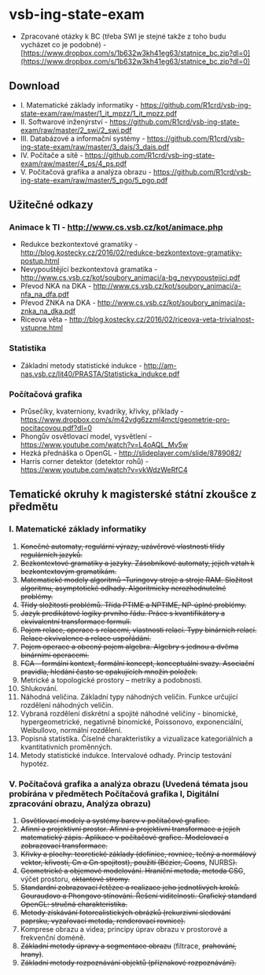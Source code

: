 # vsb-ing-state-exam

- Zpracované otázky k BC (třeba SWI je stejné takže z toho budu vycházet co je podobné) - [https://www.dropbox.com/s/1b632w3kh41eg63/statnice_bc.zip?dl=0](https://www.dropbox.com/s/1b632w3kh41eg63/statnice_bc.zip?dl=0)

## Download
- I. Matematické základy informatiky - https://github.com/R1crd/vsb-ing-state-exam/raw/master/1_it_mpzz/1_it_mpzz.pdf
- II. Softwarové inženýrství - https://github.com/R1crd/vsb-ing-state-exam/raw/master/2_swi/2_swi.pdf
- III. Databázové a informační systémy - https://github.com/R1crd/vsb-ing-state-exam/raw/master/3_dais/3_dais.pdf
- IV. Počítače a sítě - https://github.com/R1crd/vsb-ing-state-exam/raw/master/4_ps/4_ps.pdf
- V. Počítačová grafika a analýza obrazu - https://github.com/R1crd/vsb-ing-state-exam/raw/master/5_pgo/5_pgo.pdf

## Užitečné odkazy
### Animace k TI - http://www.cs.vsb.cz/kot/animace.php
- Redukce bezkontextové gramatiky - http://blog.kostecky.cz/2016/02/redukce-bezkontextove-gramatiky-postup.html
- Nevypouštějící bezkontextová gramatika - http://www.cs.vsb.cz/kot/soubory_animaci/a-bg_nevypoustejici.pdf
- Převod NKA na DKA - http://www.cs.vsb.cz/kot/soubory_animaci/a-nfa_na_dfa.pdf
- Převod ZNKA na DKA - http://www.cs.vsb.cz/kot/soubory_animaci/a-znka_na_dka.pdf
- Riceova věta - http://blog.kostecky.cz/2016/02/riceova-veta-trivialnost-vstupne.html

### Statistika
- Základní metody statistické indukce - http://am-nas.vsb.cz/lit40/PRASTA/Statisticka_indukce.pdf

### Počítačová grafika
- Průsečíky, kvaterniony, kvadriky, křivky, příklady - https://www.dropbox.com/s/m42vdg6zzml4mct/geometrie-pro-pocitacovou.pdf?dl=0
- Phongův osvětlovací model, vysvětlení - https://www.youtube.com/watch?v=L4oAQL_Mv5w
- Hezká přednáška o OpenGL - http://slideplayer.com/slide/8789082/
- Harris corner detektor (detektor rohů) - https://www.youtube.com/watch?v=vkWdzWeRfC4

## Tematické okruhy k magisterské státní zkoušce z předmětu

### I. Matematické základy informatiky

1. ~~Konečné automaty, regulární výrazy, uzávěrové vlastnosti třídy regulárních jazyků.~~
2. ~~Bezkontextové gramatiky a jazyky. Zásobníkové automaty, jejich vztah k bezkontextovým gramatikám.~~
3. ~~Matematické modely algoritmů -Turingovy stroje a stroje RAM. Složitost algoritmu, asymptotické odhady. Algoritmicky nerozhodnutelné problémy.~~
4. ~~Třídy složitosti problémů. Třída PTIME a NPTIME, NP-úplné problémy.~~
5. ~~Jazyk predikátové logiky prvního řádu. Práce s kvantifikátory a ekvivalentní transformace formulí.~~
6. ~~Pojem relace, operace s relacemi, vlastnosti relací. Typy binárních relací. Relace ekvivalence a relace uspořádání.~~
7. ~~Pojem operace a obecný pojem algebra. Algebry s jednou a dvěma binárními operacemi.~~
8. ~~FCA – formální kontext, formální koncept, konceptuální svazy. Asociační pravidla, hledání často se opakujících množin položek.~~
9. Metrické a topologické prostory – metriky a podobnosti.
10. Shlukování.
11. Náhodná veličina. Základní typy náhodných veličin. Funkce určující rozdělení náhodných veličin.
12. Vybraná rozdělení diskrétní a spojité náhodné veličiny - binomické,
hypergeometrické, negativně binomické, Poissonovo, exponenciální, Weibullovo,
normální rozdělení.
13. Popisná statistika. Číselné charakteristiky a vizualizace kategoriálních a
kvantitativních proměnných.
14. Metody statistické indukce. Intervalové odhady. Princip testování hypotéz.

### V. Počítačová grafika a analýza obrazu (Uvedená témata jsou probírána v předmětech Počítačová grafika I, Digitální zpracování obrazu, Analýza obrazu)
1. ~~Osvětlovací modely a systémy barev v počítačové grafice.~~
2. ~~Afinní a projektivní prostor. Afinní a projektivní transformace a jejich matematický zápis.
Aplikace v počítačové grafice. Modelovací a zobrazovací transformace.~~
3. ~~Křivky a plochy: teoretické základy (definice, rovnice, tečný a normálový vektor, křivosti,
Cn a Gn spojitost), použití (Bézier, Coons~~, NURBS~~).~~
4. ~~Geometrické a objemové modelování. Hraniční metoda, metoda CSG~~, výčet prostoru,
~~oktantové stromy.~~
5. ~~Standardní zobrazovací řetězec a realizace jeho jednotlivých kroků. Gouraudovo a
Phongovo stínování. Řešení viditelnosti. Grafický standard OpenGL: stručná
charakteristika.~~
6. ~~Metody získávání fotorealistických obrázků (rekurzivní sledování paprsku, vyzařovací
metoda, renderovací rovnice).~~
7. Komprese obrazu a videa; principy úprav obrazu v prostorové a frekvenční doméně.
8. ~~Základní metody úpravy a segmentace obrazu~~ (filtrace, ~~prahování, hrany)~~.
9. ~~Základní metody rozpoznávání objektů (příznakové rozpoznávání).~~
